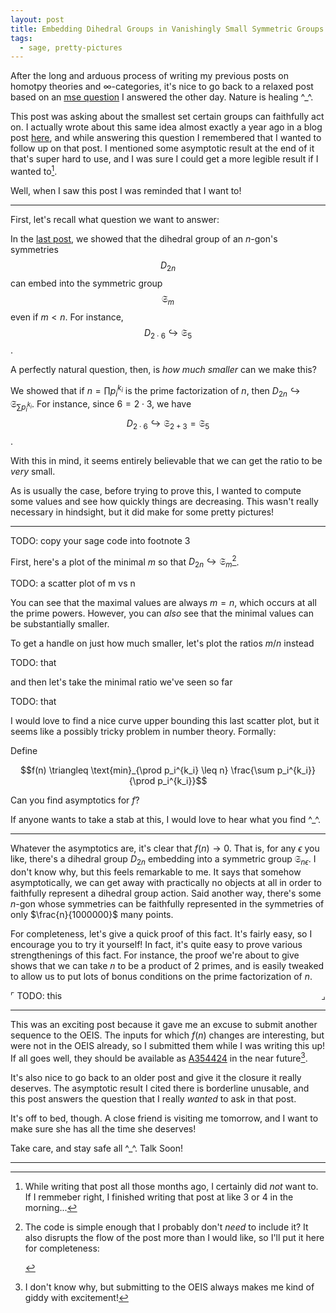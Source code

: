 ```yaml
---
layout: post
title: Embedding Dihedral Groups in Vanishingly Small Symmetric Groups
tags:
  - sage, pretty-pictures
---
```


After the long and arduous process of writing my previous posts on
homotpy theories and $\infty$-categories, it's nice to go back to a
relaxed post based on an [mse question][1] I answered the other day.
Nature is healing ^_^. 

This post was asking about the smallest set certain groups can faithfully
act on. I actually wrote about this same idea almost exactly a year ago
in a blog post [here][2], and while answering this question I remembered 
that I wanted to follow up on that post. I mentioned some asymptotic result
at the end of it that's super hard to use, 
and I was sure I could get a more legible result if I wanted to[^1].

Well, when I saw this post I was reminded that I want to!

---

First, let's recall what question we want to answer:

In the [last post][2], we showed that the dihedral group of an $n$-gon's symmetries
$$D_{2n}$$ can embed into the symmetric group $$\mathfrak{S}_m$$ even if $m \lt n$.
For instance, $$D_{2 \cdot 6} \hookrightarrow \mathfrak{S}_5$$.

A perfectly natural question, then, is _how much smaller_ can we make this?

We showed that if $n = \prod p_i^{k_i}$ is the prime factorization of $n$,
then $D_{2n} \hookrightarrow \mathfrak{S}_{\sum p_i^{k_i}}$. 
For instance, since $6 = 2 \cdot 3$, we have 
$$D_{2 \cdot 6} \hookrightarrow \mathfrak{S}_{2+3} = \mathfrak{S}_5$$.

With this in mind, it seems entirely believable that we can get the ratio to
be _very_ small.

As is usually the case, before trying to prove this, I wanted to compute 
some values and see how quickly things are decreasing. This wasn't really 
necessary in hindsight, but it did make for some pretty pictures!

---

TODO: copy your sage code into footnote 3

First, here's a plot of the minimal $m$ so that $D_{2n} \hookrightarrow \mathfrak{S}_m$[^3].

TODO: a scatter plot of m vs n

You can see that the maximal values are always $m=n$, which occurs at all the
prime powers. However, you can _also_ see that the minimal values can be 
substantially smaller.

To get a handle on just how much smaller, let's plot the ratios $m/n$ instead

TODO: that

and then let's take the minimal ratio we've seen so far

TODO: that

I would love to find a nice curve upper bounding this last scatter plot,
but it seems like a possibly tricky problem in number theory. Formally:

<div class=boxed markdown=1>
Define

$$f(n) \triangleq \text{min}_{\prod p_i^{k_i} \leq n} \frac{\sum p_i^{k_i}}{\prod p_i^{k_i}}$$

Can you find asymptotics for $f$?
</div>

If anyone wants to take a stab at this, I would love to hear what you find ^_^.

---

Whatever the asymptotics are, it's clear that $f(n) \to 0$. That is,
for any $\epsilon$ you like, there's a dihedral group $D_{2n}$ embedding into
a symmetric group $\mathfrak{S}_{n \epsilon}$. I don't know why, but this 
feels remarkable to me. It says that somehow asymptotically, we can get away
with practically no objects at all in order to faithfully represent a dihedral
group action. Said another way, there's some $n$-gon whose symmetries can be
faithfully represented in the symmetries of only $\frac{n}{1000000}$ many points.


For completeness, let's give a quick proof of this fact. It's fairly easy, 
so I encourage you to try it yourself! In fact, it's quite easy to prove
various strengthenings of this fact. For instance, the proof we're about 
to give shows that we can take $n$ to be a product of $2$ primes, and is
easily tweaked to allow us to put lots of bonus conditions on the prime
factorization of $n$.

$\ulcorner$
TODO: this
<span style="float:right">$\lrcorner$</span>

---

This was an exciting post because it gave me an excuse to submit another
sequence to the OEIS. The inputs for which $f(n)$ changes are 
interesting, but were not in the OEIS already, so I submitted them 
while I was writing this up! If all goes well, they should be available as 
[A354424][3] in the near future[^2]. 

It's also nice to go back to an older post and give it the closure it really
deserves. The asymptotic result I cited there is borderline unusable, and
this post answers the question that I really _wanted_ to ask in that post.

It's off to bed, though. A close friend is visiting me tomorrow, and I want to make 
sure she has all the time she deserves!

Take care, and stay safe all ^_^. Talk Soon!

---

[^1]:
    While writing that post all those months ago, I certainly did _not_ 
    want to. If I remmeber right, I finished writing that post at like
    3 or 4 in the morning...

[^2]:
    I don't know why, but submitting to the OEIS always makes me kind of
    giddy with excitement!

[^3]:
    The code is simple enough that I probably don't _need_ to include it?
    It also disrupts the flow of the post more than I would like, so I'll 
    put it here for completeness:

    <div class="linked_auto">
    <script type="text/x-sage">

    </script>
    </div>

[1]: https://math.stackexchange.com/questions/4491025/the-smallest-number-for-faithful-operation/4491030#4491030
[2]: /2021/08/16/embedding-dihedral-groups-efficiently.html
[3]: https://oeis.org/A354424
